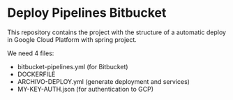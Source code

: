 # Deploy Pipelines Bitbucket

This repository contains the project with the structure of a automatic deploy in Google Cloud Platform with spring project.

We need 4 files:

- bitbucket-pipelines.yml (for Bitbucket)
- DOCKERFILE
- ARCHIVO-DEPLOY.yml (generate deployment and services)
- MY-KEY-AUTH.json (for authentication to GCP)